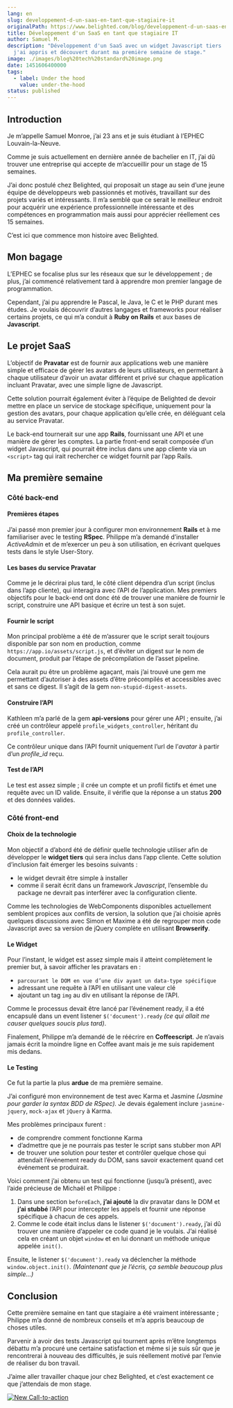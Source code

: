 ```yaml
---
lang: en
slug: developpement-d-un-saas-en-tant-que-stagiaire-it
originalPath: https://www.belighted.com/blog/developpement-d-un-saas-en-tant-que-stagiaire-it
title: Développement d'un SaaS en tant que stagiaire IT
author: Samuel M.
description: "Développement d'un SaaS avec un widget Javascript tiers : ce que
  j'ai appris et découvert durant ma première semaine de stage."
image: ./images/blog%20tech%20standard%20image.png
date: 1451606400000
tags:
  - label: Under the hood
    value: under-the-hood
status: published
---
```

Introduction
------------

Je m’appelle Samuel Monroe, j’ai 23 ans et je suis étudiant à l’EPHEC Louvain-la-Neuve.

Comme je suis actuellement en dernière année de bachelier en IT, j’ai dû trouver une entreprise qui accepte de m’accueillir pour un stage de 15 semaines.

J’ai donc postulé chez Belighted, qui proposait un stage au sein d’une jeune équipe de développeurs web passionnés et motivés, travaillant sur des projets variés et intéressants. Il m’a semblé que ce serait le meilleur endroit pour acquérir une expérience professionnelle intéressante et des compétences en programmation mais aussi pour apprécier réellement ces 15 semaines.

C’est ici que commence mon histoire avec Belighted.

Mon bagage
----------

L’EPHEC se focalise plus sur les réseaux que sur le développement ; de plus, j’ai commencé relativement tard à apprendre mon premier langage de programmation.

Cependant, j’ai pu apprendre le Pascal, le Java, le C et le PHP durant mes études. Je voulais découvrir d’autres langages et frameworks pour réaliser certains projets, ce qui m’a conduit à **Ruby on Rails** et aux bases de **Javascript**.

Le projet SaaS
--------------

L’objectif de **Pravatar** est de fournir aux applications web une manière simple et efficace de gérer les avatars de leurs utilisateurs, en permettant à chaque utilisateur d’avoir un avatar différent et privé sur chaque application incluant Pravatar, avec une simple ligne de Javascript.

Cette solution pourrait également éviter à l’équipe de Belighted de devoir mettre en place un service de stockage spécifique, uniquement pour la gestion des avatars, pour chaque application qu’elle crée, en déléguant cela au service Pravatar.

Le back-end tournerait sur une app **Rails**, fournissant une API et une manière de gérer les comptes. La partie front-end serait composée d’un widget Javascript, qui pourrait être inclus dans une app cliente via un `<script>` tag qui irait rechercher ce widget fournit par l’app Rails.

Ma première semaine
-------------------

### Côté back-end

#### Premières étapes

J’ai passé mon premier jour à configurer mon environnement **Rails** et à me familiariser avec Ie testing **RSpec**. Philippe m’a demandé d’installer _ActiveAdmin_ et de m’exercer un peu à son utilisation, en écrivant quelques tests dans le style User-Story.

#### Les bases du service Pravatar

Comme je le décrirai plus tard, le côté client dépendra d’un script (inclus dans l’app cliente), qui interagira avec l’API de l’application. Mes premiers objectifs pour le back-end ont donc été de trouver une manière de fournir le script, construire une API basique et écrire un test à son sujet.

#### Fournir le script

Mon principal problème a été de m’assurer que le script serait toujours disponible par son nom en production, comme `https://app.io/assets/script.js`, et d’éviter un digest sur le nom de document, produit par l’étape de précompilation de l’asset pipeline.

Cela aurait pu être un problème agaçant, mais j’ai trouvé une gem me permettant d’autoriser à des assets d’être précompilés et accessibles avec et sans ce digest. Il s’agit de la gem `non-stupid-digest-assets`.

#### Construire l’API

Kathleen m’a parlé de la gem **api-versions** pour gérer une API ; ensuite, j’ai créé un contrôleur appelé `profile_widgets_controller`, héritant du `profile_controller`.

Ce contrôleur unique dans l’API fournit uniquement l’url de l’_avatar_ à partir d’un _profile\_id_ reçu.

#### Test de l’API

Le test est assez simple ; il crée un compte et un profil fictifs et émet une requête avec un ID valide. Ensuite, il vérifie que la réponse a un status **200** et des données valides.

### Côté front-end

#### Choix de la technologie

Mon objectif a d’abord été de définir quelle technologie utiliser afin de développer le **widget tiers** qui sera inclus dans l’app cliente. Cette solution d’inclusion fait émerger les besoins suivants :

*   le widget devrait être simple à installer
*   comme il serait écrit dans un framework _Javascript_, l’ensemble du package ne devrait pas interférer avec la configuration cliente.

Comme les technologies de WebComponents disponibles actuellement semblent propices aux conflits de version, la solution que j’ai choisie après quelques discussions avec Simon et Maxime a été de regrouper mon code Javascript avec sa version de jQuery complète en utilisant **Browserify**.

#### Le Widget

Pour l’instant, le widget est assez simple mais il atteint complètement le premier but, à savoir afficher les pravatars en :

*   `parcourant le DOM en vue d’une div ayant un data-type spécifique`
*   adressant une requête à l’API en utilisant une valeur clé
*   ajoutant un tag `img` au div en utilisant la réponse de l’API.

Comme le processus devait être lancé par l’événement ready, il a été encapsulé dans un event listener `$('document').ready` _(ce qui allait me causer quelques soucis plus tard)_.

Finalement, Philippe m’a demandé de le réécrire en **Coffeescript**. Je n’avais jamais écrit la moindre ligne en Coffee avant mais je me suis rapidement mis dedans.

#### Le Testing

Ce fut la partie la plus **ardue** de ma première semaine.

J’ai configuré mon environnement de test avec Karma et Jasmine _(Jasmine pour garder la syntax BDD de RSpec)._ Je devais également inclure `jasmine-jquery`, `mock-ajax` et `jQuery` à Karma.

Mes problèmes principaux furent :

*   de comprendre comment fonctionne Karma
*   d’admettre que je ne pourrais pas tester le script sans stubber mon API
*   de trouver une solution pour tester et contrôler quelque chose qui attendait l’événement ready du DOM, sans savoir exactement quand cet événement se produirait.

Voici comment j’ai obtenu un test qui fonctionne (jusqu’à présent), avec l’aide précieuse de Michaël et Philippe :

1.  Dans une section `beforeEach`, **j’ai ajouté** la div pravatar dans le DOM et **j’ai stubbé** l’API pour intercepter les appels et fournir une réponse spécifique à chacun de ces appels.
2.  Comme le code était inclus dans le listener `$('document').ready`, j’ai dû trouver une manière d’appeler ce code quand je le voulais. J’ai réalisé cela en créant un objet `window` et en lui donnant un méthode unique appelée `init()`.

Ensuite, le listener `$('document').ready` va déclencher la méthode `window.object.init()`. _(Maintenant que je l’écris, ça semble beaucoup plus simple…)_

Conclusion
----------

Cette première semaine en tant que stagiaire a été vraiment intéressante ; Philippe m’a donné de nombreux conseils et m’a appris beaucoup de choses utiles.

Parvenir à avoir des tests Javascript qui tournent après m’être longtemps débattu m’a procuré une certaine satisfaction et même si je suis sûr que je rencontrerai à nouveau des difficultés, je suis réellement motivé par l’envie de réaliser du bon travail.

J’aime aller travailler chaque jour chez Belighted, et c’est exactement ce que j’attendais de mon stage.  
  
[![New Call-to-action](https://no-cache.hubspot.com/cta/default/1684659/fb3606cc-cc1b-47d0-ae85-2c9f69837fe2.png)](https://cta-redirect.hubspot.com/cta/redirect/1684659/fb3606cc-cc1b-47d0-ae85-2c9f69837fe2)